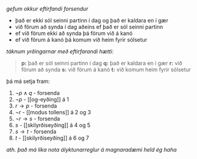 *gefum okkur eftirfandi forsendur*
- það er ekki sól seinni partinn í dag og það er kaldara en í gær
- við förum að synda í dag aðeins ef það er sól seinni partinn
- ef við förum ekki að synda þá förum við á kanó
- ef við förum á kanó þá komum við heim fyrir sólsetur

*táknum yrðingarnar með eftirfarandi hætti:*
>**p:** það er sól seinni partinn í dag
>**q:** það er kaldara en í gær
>**r:** við förum að synda
>**s:** við förum á kanó
>**t:** við komum heim fyrir sólsetur

þá má setja fram:
1. $\lnot p\land q$ - forsenda
2. $\lnot p$ - [[og-eyðing]] á 1
3. $r\to p$ - forsenda
4. $\lnot r$ - [[modus tollens]] á 2 og 3
5. $\lnot r \to s$ - forsenda
6. $s$ - [[skilyrðiseyðing]] á 4 og 5
7. $s\to t$ - forsenda
8. $t$ - [[skilyrðiseyðing]] á 6 og 7

*ath. það má líka nota ályktunarreglur á magnaradæmi held ég haha*